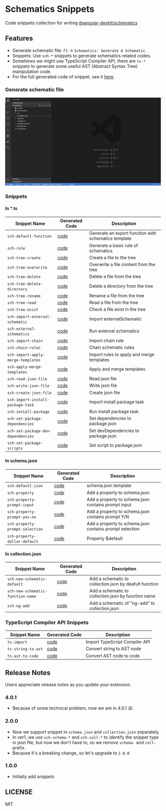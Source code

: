 # Schematics Snippets

Code snippets collection for writing [@angular-devkit/schematics](https://www.npmjs.com/package/@angular-devkit/schematics)

## Features

- Generate schematic file: `F1` -> `Schematics: Generate A Schematic`.
- Snippets: Use `sch-*` snippets to generate schematics related codes.
- Sometimes we might use TypeScript Compiler API, there are `ts-*` snippets to generate some useful AST (Abstract Syntax Tree) manipulation code.
- For the full generated code of snippet, see it [here](docs/).

### Generate schematic file

![featire: generate schematic file](docs/images/feat-generate-schematic.gif)

### Snippets

#### In \*.ts

<!-- Schematics Begin -->

| Snippet Name                       | Generated Code                                              | Description                                          |
| ---------------------------------- | ----------------------------------------------------------- | ---------------------------------------------------- |
| `sch-default-function`             | [code](docs/schematics/sch-default-function.md)             | Generate an export function with schematics template |
| `sch-rule`                         | [code](docs/schematics/sch-rule.md)                         | Generate a basic rule of schematics                  |
| `sch-tree-create`                  | [code](docs/schematics/sch-tree-create.md)                  | Create a file to the tree                            |
| `sch-tree-overwrite`               | [code](docs/schematics/sch-tree-overwrite.md)               | Overwrite a file content from the tree               |
| `sch-tree-delete`                  | [code](docs/schematics/sch-tree-delete.md)                  | Delete a file from the tree                          |
| `sch-tree-delete-directory`        | [code](docs/schematics/sch-tree-delete-directory.md)        | Delete a directory from the tree                     |
| `sch-tree-rename`                  | [code](docs/schematics/sch-tree-rename.md)                  | Rename a file from the tree                          |
| `sch-tree-read`                    | [code](docs/schematics/sch-tree-read.md)                    | Read a file from the tree                            |
| `sch-tree-exist`                   | [code](docs/schematics/sch-tree-exist.md)                   | Check a file exist in the tree                       |
| `sch-import-external-schematic`    | [code](docs/schematics/sch-import-external-schematic.md)    | Import externalSchematic                             |
| `sch-external-schematics`          | [code](docs/schematics/sch-external-schematics.md)          | Run external schematics                              |
| `sch-import-chain`                 | [code](docs/schematics/sch-import-chain.md)                 | Import chain rule                                    |
| `sch-chain-rules`                  | [code](docs/schematics/sch-chain-rules.md)                  | Chain schematic rules                                |
| `sch-import-apply-merge-templates` | [code](docs/schematics/sch-import-apply-merge-templates.md) | Import rules to apply and merge templates            |
| `sch-apply-merge-templates`        | [code](docs/schematics/sch-apply-merge-templates.md)        | Apply and merge templates                            |
| `sch-read-json-file`               | [code](docs/schematics/sch-read-json-file.md)               | Read json file                                       |
| `sch-write-json-file`              | [code](docs/schematics/sch-write-json-file.md)              | Write json file                                      |
| `sch-create-json-file`             | [code](docs/schematics/sch-create-json-file.md)             | Create json file                                     |
| `sch-import-install-package-task`  | [code](docs/schematics/sch-import-install-package-task.md)  | Import install package task                          |
| `sch-install-package`              | [code](docs/schematics/sch-install-package.md)              | Run install package task                             |
| `sch-set-package-dependencies`     | [code](docs/schematics/sch-set-package-dependencies.md)     | Set dependencies to package.json                     |
| `sch-set-package-dev-dependencies` | [code](docs/schematics/sch-set-package-dev-dependencies.md) | Set devDependencies to package.json                  |
| `sch-set-package-scripts`          | [code](docs/schematics/sch-set-package-scripts.md)          | Set script to package.json                           |

<!-- Schematics End -->

#### In schema.json

<!-- Schema Begin -->

| Snippet Name                    | Generated Code                                       | Description                                             |
| ------------------------------- | ---------------------------------------------------- | ------------------------------------------------------- |
| `sch-default-json`              | [code](docs/schema/sch-default-json.md)              | schema.json template                                    |
| `sch-property`                  | [code](docs/schema/sch-property.md)                  | Add a property to schema.json                           |
| `sch-property-prompt-input`     | [code](docs/schema/sch-property-prompt-input.md)     | Add a property to schema.json contains prompt input     |
| `sch-property-prompt-yes-no`    | [code](docs/schema/sch-property-prompt-yes-no.md)    | Add a property to schema.json contains prompt Y/N       |
| `sch-property-prompt-selection` | [code](docs/schema/sch-property-prompt-selection.md) | Add a property to schema.json contains prompt selection |
| `sch-property-dollar-default`   | [code](docs/schema/sch-property-dollar-default.md)   | Property $default                                       |

<!-- Schema End -->

#### In collection.json

<!-- Collection Begin -->

| Snippet Name                      | Generated Code                                             | Description                                            |
| --------------------------------- | ---------------------------------------------------------- | ------------------------------------------------------ |
| `sch-new-schematic-default`       | [code](docs/collection/sch-new-schematic-default.md)       | Add a schematic to collection.json by deafult function |
| `sch-new-schematic-function-name` | [code](docs/collection/sch-new-schematic-function-name.md) | Add a schematic to collection.json by function name    |
| `sch-ng-add`                      | [code](docs/collection/sch-ng-add.md)                      | Add a schematic of "ng-add" to collection.json         |

<!-- Collection End -->

### TypeScript Compiler API Snippets

<!-- TypeScript Begin -->

| Snippet Name       | Generated Code                              | Description                    |
| ------------------ | ------------------------------------------- | ------------------------------ |
| `ts-import`        | [code](docs/typescript/ts-import.md)        | Import TypeScript Compiler API |
| `ts-string-to-ast` | [code](docs/typescript/ts-string-to-ast.md) | Convert string to AST node     |
| `ts-ast-to-code`   | [code](docs/typescript/ts-ast-to-code.md)   | Convert AST node to code       |

<!-- TypeScript End -->

## Release Notes

Users appreciate release notes as you update your extension.

### 4.0.1

- Because of some technical problem, now we are in 4.0.1 😜.

### 2.0.0

- Now we support snippet in `schema.json` and `collection.json` separately.
- In ver1, we use `sch-schema-*` and `sch-coll-*` to identify the snippet type in json file, but now we don't have to, so we remove `schema-` and `coll-` prefix.
- Because it's a breaking change, so let's upgrade to `2.0.0`

### 1.0.0

- Initially add snippets

## LICENSE

MIT
